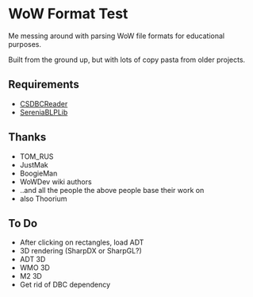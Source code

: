 # WoW Format Test
Me messing around with parsing WoW file formats for educational purposes.

Built from the ground up, but with lots of copy pasta from older projects.

## Requirements
- [CSDBCReader](http://marlamin.com/u/CSDBCReader.dll)
- [SereniaBLPLib](http://marlamin.com/u/SereniaBLPLib.dll)

## Thanks
- TOM_RUS
- JustMak
- BoogieMan 
- WoWDev wiki authors
- ..and all the people the above people base their work on
- also Thoorium

## To Do
- After clicking on rectangles, load ADT
- 3D rendering (SharpDX or SharpGL?)
- ADT 3D
- WMO 3D
- M2 3D
- Get rid of DBC dependency
